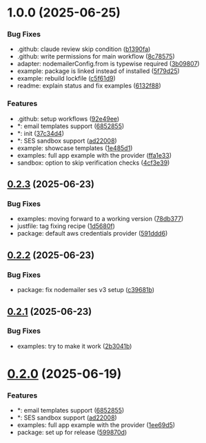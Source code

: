 # 1.0.0 (2025-06-25)


### Bug Fixes

* .github: claude review skip condition ([b1390fa](https://github.com/bkosm/medusa-notification-ses/commit/b1390faf86bb439e316650df2d6ba8d6ef0ef9e3))
* .github: write permissions for main workflow ([8c78575](https://github.com/bkosm/medusa-notification-ses/commit/8c7857576e55fe54fa3185163559e3e0bebfd7ac))
* adapter: nodemailerConfig.from is typewise required ([3b09807](https://github.com/bkosm/medusa-notification-ses/commit/3b09807f97d79b1d112b0ea9d1af4d4a67d55167))
* example: package is linked instead of installed ([5f79d25](https://github.com/bkosm/medusa-notification-ses/commit/5f79d2586ab74769613304672537c6edff682ef0))
* example: rebuild lockfile ([c5f61d9](https://github.com/bkosm/medusa-notification-ses/commit/c5f61d90f5b06fe26f2d07ff0fa96d32075a5042))
* readme: explain status and fix examples ([6132f88](https://github.com/bkosm/medusa-notification-ses/commit/6132f88a2458e4d1def965ba5ea5548fa596b999))


### Features

* .github: setup workflows ([92e49ee](https://github.com/bkosm/medusa-notification-ses/commit/92e49ee61773c40bf4c3eefc845f202774b0f22b))
* *: email templates support ([6852855](https://github.com/bkosm/medusa-notification-ses/commit/68528554be7905b4fd02d44989e1ae01e757c93b))
* *: init ([37c34d4](https://github.com/bkosm/medusa-notification-ses/commit/37c34d444921926a9c919e40fc3a714778260592))
* *: SES sandbox support ([ad22008](https://github.com/bkosm/medusa-notification-ses/commit/ad2200830203ef0cefd65f663c401de2d6967c4d))
* example: showcase templates ([1e485d1](https://github.com/bkosm/medusa-notification-ses/commit/1e485d1627494aeb1523e22df0d30e2ec2592819))
* examples: full app example with the provider ([ffa1e33](https://github.com/bkosm/medusa-notification-ses/commit/ffa1e33ff06dc8728b36c390786d127a811fb62f))
* sandbox: option to skip verification checks ([4cf3e39](https://github.com/bkosm/medusa-notification-ses/commit/4cf3e398d4c684529728550e8b2ea7f4fa397903))

## [0.2.3](https://github.com/bkosm/medusa-notification-ses/compare/v0.2.2...v0.2.3) (2025-06-23)


### Bug Fixes

* examples: moving forward to a working version ([78db377](https://github.com/bkosm/medusa-notification-ses/commit/78db377428f15bd6b6509c423d04a8c717ad15eb))
* justfile: tag fixing recipe ([1d5680f](https://github.com/bkosm/medusa-notification-ses/commit/1d5680f67b8897d58728f171e8a32d438dd4e537))
* package: default aws credentials provider ([591ddd6](https://github.com/bkosm/medusa-notification-ses/commit/591ddd66ae425c2bcfe816525342d2db626c9a44))

## [0.2.2](https://github.com/bkosm/medusa-notification-ses/compare/v0.2.1...v0.2.2) (2025-06-23)


### Bug Fixes

* package: fix nodemailer ses v3 setup ([c39681b](https://github.com/bkosm/medusa-notification-ses/commit/c39681ba72d5fb67e3aa0fd5b246b5baafcd7992))

## [0.2.1](https://github.com/bkosm/medusa-notification-ses/compare/v0.2.0...v0.2.1) (2025-06-23)


### Bug Fixes

* examples: try to make it work ([2b3041b](https://github.com/bkosm/medusa-notification-ses/commit/2b3041b2b5271e9d4612f5404ade56dab00b04c4))

# [0.2.0](https://github.com/bkosm/medusa-notification-ses/compare/v0.1.0...v0.2.0) (2025-06-19)


### Features

* *: email templates support ([6852855](https://github.com/bkosm/medusa-notification-ses/commit/68528554be7905b4fd02d44989e1ae01e757c93b))
* *: SES sandbox support ([ad22008](https://github.com/bkosm/medusa-notification-ses/commit/ad2200830203ef0cefd65f663c401de2d6967c4d))
* examples: full app example with the provider ([1ee69d5](https://github.com/bkosm/medusa-notification-ses/commit/1ee69d5da163e8cfd3f57988497a5fdf22574295))
* package: set up for release ([599870d](https://github.com/bkosm/medusa-notification-ses/commit/599870d8e352c19087541249738b2213248b8b64))
